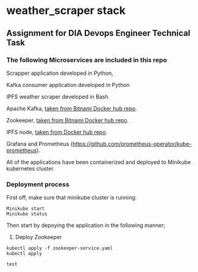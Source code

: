 # weather_scraper stack

## Assignment for DIA Devops Engineer Technical Task

### The following Microservices are included in this repo

Scrapper application developed in Python,  

Kafka consumer application developed in Python 

IPFS weather scraper developed in Bash

Apache Kafka, [taken from Bitnami Docker hub repo](https://hub.docker.com/r/bitnami/kafka/tags).

Zookeeper,  [taken from Bitnami Docker hub repo](https://hub.docker.com/r/bitnami/zookeeper/tags).

IPFS node, [taken from Docker hub repo](https://hub.docker.com/r/ipfs/go-ipfs).

Grafana and Prometheus (https://github.com/prometheus-operator/kube-prometheus).


All of the applications have been containerized and deployed to Minikube kubernetes cluster.


### Deployment process

First off, make sure that minikube cluster is running:
```
Minikube start
Minikube status
```

Then start by depoying the application in the following manner;

1. Deploy Zookeeper
  ```
  kubectl apply -f zookeeper-service.yaml  
  kubectl apply 
  ```







``` test ``` 
